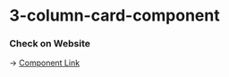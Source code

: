 # 3-column-card-component


### Check on Website
<p> 
  →
  <a href="https://determined-ride-cccc96.netlify.app/"> Component Link</a>
</p>
